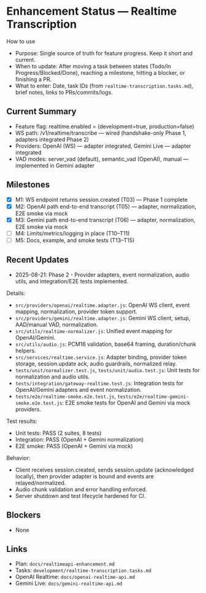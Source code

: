 # Enhancement Status — Realtime Transcription

How to use
- Purpose: Single source of truth for feature progress. Keep it short and current.
- When to update: After moving a task between states (Todo/In Progress/Blocked/Done), reaching a milestone, hitting a blocker, or finishing a PR.
- What to enter: Date, task IDs (from `realtime-transcription.tasks.md`), brief notes, links to PRs/commits/logs.

## Current Summary
- Feature flag: realtime.enabled = (development=true, production=false)
- WS path: /v1/realtime/transcribe — wired (handshake-only Phase 1, adapters integrated Phase 2)
- Providers: OpenAI (WS) — adapter integrated, Gemini Live — adapter integrated
- VAD modes: server_vad (default), semantic_vad (OpenAI), manual — implemented in Gemini adapter

## Milestones
- [x] M1: WS endpoint returns session.created (T03) — Phase 1 complete
- [x] M2: OpenAI path end-to-end transcript (T05) — adapter, normalization, E2E smoke via mock
- [x] M3: Gemini path end-to-end transcript (T06) — adapter, normalization, E2E smoke via mock
- [ ] M4: Limits/metrics/logging in place (T10–T11)
- [ ] M5: Docs, example, and smoke tests (T13–T15)

## Recent Updates
- 2025-08-21: Phase 2 - Provider adapters, event normalization, audio utils, and integration/E2E tests implemented.

Details:
- `src/providers/openai/realtime.adapter.js`: OpenAI WS client, event mapping, normalization, provider token support.
- `src/providers/gemini/realtime.adapter.js`: Gemini WS client, setup, AAD/manual VAD, normalization.
- `src/utils/realtime-normalizer.js`: Unified event mapping for OpenAI/Gemini.
- `src/utils/audio.js`: PCM16 validation, base64 framing, duration/chunk helpers.
- `src/services/realtime.service.js`: Adapter binding, provider token storage, session.update ack, audio guardrails, normalized relay.
- `tests/unit/normalizer.test.js`, `tests/unit/audio.test.js`: Unit tests for normalization and audio utils.
- `tests/integration/gateway-realtime.test.js`: Integration tests for OpenAI/Gemini adapters and event normalization.
- `tests/e2e/realtime-smoke.e2e.test.js`, `tests/e2e/realtime-gemini-smoke.e2e.test.js`: E2E smoke tests for OpenAI and Gemini via mock providers.

Test results:
- Unit tests: PASS (2 suites, 8 tests)
- Integration: PASS (OpenAI + Gemini normalization)
- E2E smoke: PASS (OpenAI + Gemini via mock)

Behavior:
- Client receives session.created, sends session.update (acknowledged locally), then provider adapter is bound and events are relayed/normalized.
- Audio chunk validation and error handling enforced.
- Server shutdown and test lifecycle hardened for CI.

## Blockers
- None

## Links
- Plan: `docs/realtimeapi-enhancement.md`
- Tasks: `development/realtime-transcription.tasks.md`
- OpenAI Realtime: `docs/openai-realtime-api.md`
- Gemini Live: `docs/gemini-realtime-api.md`
